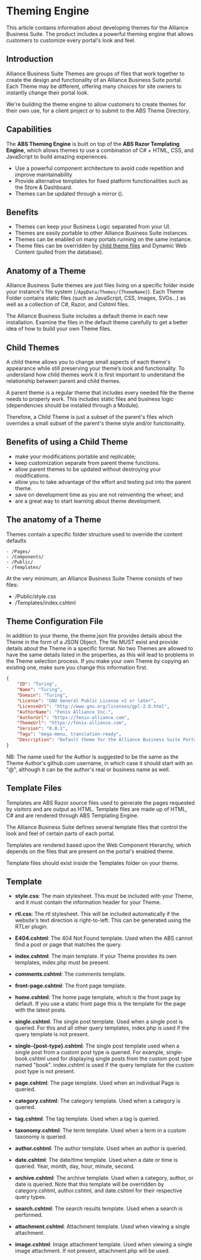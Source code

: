 # Theming Engine
This article contains information about developing themes for the Alliance Business Suite. The product includes a powerful theming engine that allows customers to customize every portal's look and feel.

## Introduction

Alliance Business Suite Themes are groups of files that work together to create the design and functionality of an Alliance Business Suite portal. Each Theme may be different, offering many choices for site owners to instantly change their portal look.

We're building the theme engine to allow customers to create themes for their own use, for a client project or to submit to the ABS Theme Directory. 

## Capabilities

The **ABS Theming Engine** is built on top of the **ABS Razor Templating Engine**, which allows themes to use a combination of C# + HTML, CSS, and JavaScript to build amazing experiences.

- Use a powerful component architecture to avoid code repetition and improve maintainability
- Provide alternative templates for fixed platform functionalities such as the Store & Dashboard.
- Themes can be updated through a mirror ().

## Benefits

- Themes can keep your Business Logic separated from your UI.
- Themes are easily portable to other Alliance Business Suite instances.
- Themes can be enabled on many portals running on the same instance.
- Theme files can be overridden by [child theme files](#Child-Themes) and Dynamic Web Content (pulled from the database).

## Anatomy of a Theme

Alliance Business Suite themes are just files living on a specific folder inside your instance's file system (`/AppData/Themes/{ThemeName}`). Each Theme Folder contains static files (such as JavaScript, CSS, Images, SVGs...) as well as a collection of C#, Razor, and Cshtml files.

The Alliance Business Suite includes a default theme in each new installation. Examine the files in the default theme carefully to get a better idea of how to build your own Theme files.


## Child Themes

A child theme allows you to change small aspects of each theme's appearance while still preserving your theme’s look and functionality. To understand how child themes work it is first important to understand the relationship between parent and child themes.

A parent theme is a regular theme that includes every needed file the theme needs to properly work. This includes static files and business logic (dependencies should be installed through a Module).

Therefore, a Child Theme is just a subset of the parent's files which overrides a small subset of the parent's theme style and/or functionality.

## Benefits of using a Child Theme

- make your modifications portable and replicable;
- keep customization separate from parent theme functions.
- allow parent themes to be updated without destroying your modifications.
- allow you to take advantage of the effort and testing put into the parent theme.
- save on development time as you are not reinventing the wheel; and
- are a great way to start learning about theme development.

## The anatomy of a Theme

Themes contain a specific folder structure used to override the content defaults

```
- /Pages/
- /Components/
- /Public/
- /Templates/
```

At the very minimum, an Alliance Business Suite Theme consists of two files:

- /Public/style.css
- /Templates/index.cshtml

## Theme Configuration File

In addition to your theme, the theme.json file provides details about the Theme in the form of a JSON Object. The file MUST exist and provide details about the Theme in a specific format. No two Themes are allowed to have the same details listed in the properties, as this will lead to problems in the Theme selection process. If you make your own Theme by copying an existing one, make sure you change this information first.


``` json
{
    "ID": "Turing",
    "Name": "Turing",
    "Domain": "Turing",
    "License": "GNU General Public License v2 or later",
    "LicenseUrl": "http://www.gnu.org/licenses/gpl-2.0.html",
    "AuthorName": "Fenix Alliance Inc.",
    "AuthorUrl": "https://fenix-alliance.com",
    "ThemeUrl": "https://fenix-alliance.com",
    "Version": "0.0.1",
    "Tags": "mega-menu, translation-ready",
    "Description": "Default theme for the Alliance Business Suite Portal."
}
```

NB: The name used for the Author is suggested to be the same as the Theme Author's github.com username, in which case it should start with an "@", although it can be the author's real or business name as well.

## Template Files

Templates are ABS Razor source files used to generate the pages requested by visitors and are output as HTML. Template files are made up of HTML, C# and are rendered through ABS Templating Engine.

The Alliance Business Suite defines several template files that control the look and feel of certain parts of each portal.

Templates are rendered based upon the Web Component Hierarchy, which depends on the files that are present on the portal's enabled theme.

Template files should exist inside the Templates folder on your theme.


## Template  

- **style.css**:
The main stylesheet. This must be included with your Theme, and it must contain the information header for your Theme.

- **rtl.css**:
The rtl stylesheet. This will be included automatically if the website's text direction is right-to-left. This can be generated using the RTLer plugin.

- **E404.cshtml**:
The 404 Not Found template. Used when the ABS cannot find a post or page that matches the query.

- **index.cshtml**:
The main template. If your Theme provides its own templates, index.php must be present.

- **comments.cshtml**:
The comments template.

- **front-page.cshtml**:
The front page template.

- **home.cshtml**:
The home page template, which is the front page by default. If you use a static front page this is the template for the page with the latest posts.

- **single.cshtml**:
The single post template. Used when a single post is queried. For this and all other query templates, index.php is used if the query template is not present.

- **single-{post-type}.cshtml**:
The single post template used when a single post from a custom post type is queried. For example, single-book.cshtml used for displaying single posts from the custom post type named "book". index.cshtml is used if the query template for the custom post type is not present.

- **page.cshtml**:
The page template. Used when an individual Page is queried.

- **category.cshtml**:
The category template. Used when a category is queried.

- **tag.cshtml**:
The tag template. Used when a tag is queried.

- **taxonomy.cshtml**:
The term template. Used when a term in a custom taxonomy is queried.

- **author.cshtml**:
The author template. Used when an author is queried.

- **date.cshtml**:
The date/time template. Used when a date or time is queried. Year, month, day, hour, minute, second.

- **archive.cshtml**:
The archive template. Used when a category, author, or date is queried. Note that this template will be overridden by category.cshtml, author.cshtml, and date.cshtml for their respective query types.

- **search.cshtml**:
The search results template. Used when a search is performed.

- **attachment.cshtml**:
Attachment template. Used when viewing a single attachment.

- **image.cshtml**:
Image attachment template. Used when viewing a single image attachment. If not present, attachment.php will be used.

